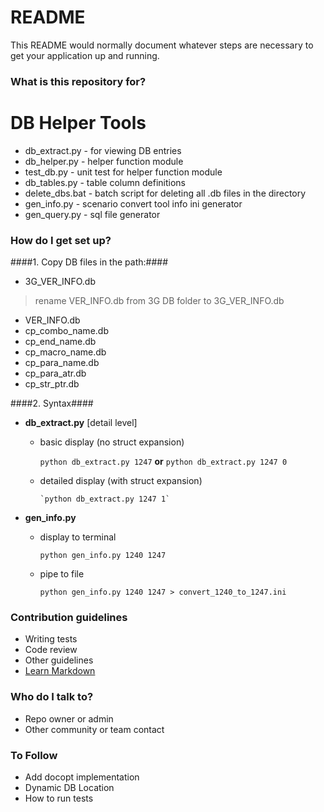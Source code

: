 # README #

This README would normally document whatever steps are necessary to get your application up and running.

### What is this repository for? ###

# DB Helper Tools #
* db_extract.py  - for viewing DB entries
* db_helper.py   - helper function module
* test_db.py     - unit test for helper function module
* db_tables.py   - table column definitions
* delete_dbs.bat - batch script for deleting all .db files in the directory
* gen_info.py    - scenario convert tool info ini generator
* gen_query.py   - sql file generator


### How do I get set up? ###

####1. Copy DB files in the path:####
* 3G_VER_INFO.db 
> rename VER_INFO.db from 3G DB folder to 3G_VER_INFO.db
* VER_INFO.db
* cp_combo_name.db
* cp_end_name.db
* cp_macro_name.db
* cp_para_name.db
* cp_para_atr.db
* cp_str_ptr.db

####2. Syntax####

* **db_extract.py** <macro no> [detail level]
    * basic display (no struct expansion)

        `python db_extract.py 1247`  **or** `python db_extract.py 1247 0`
            

    * detailed display (with struct expansion)

          `python db_extract.py 1247 1`


* **gen_info.py** <old macro no> <new macro no>
     * display to terminal

        `python gen_info.py 1240 1247`

    * pipe to file

        `python gen_info.py 1240 1247 > convert_1240_to_1247.ini`

### Contribution guidelines ###

* Writing tests
* Code review
* Other guidelines
* [Learn Markdown](https://bitbucket.org/tutorials/markdowndemo)

### Who do I talk to? ###

* Repo owner or admin
* Other community or team contact

### To Follow ###
* Add docopt implementation
* Dynamic DB Location
* How to run tests